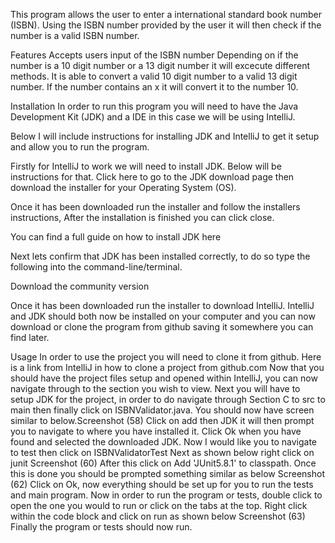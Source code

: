 
This program allows the user to enter a international standard book number (ISBN).
Using the ISBN number provided by the user it will then check if the number is a valid ISBN number.


Features
Accepts users input of the ISBN number
Depending on if the number is a 10 digit number or a 13 digit number it will excecute different methods.
It is able to convert a valid 10 digit number to a valid 13 digit number.
If the number contains an x it will convert it to the number 10.

Installation
In order to run this program you will need to have the Java Development Kit (JDK) and a IDE in this case we will be using IntelliJ.

Below I will include instructions for installing JDK and IntelliJ to get it setup and allow you to run the program.

Firstly for IntelliJ to work we will need to install JDK. Below will be instructions for that.
Click here to go to the JDK download page then download the installer for your Operating System (OS).

Once it has been downloaded run the installer and follow the installers instructions, After the installation is finished you can click close.

You can find a full guide on how to install JDK here

Next lets confirm that JDK has been installed correctly, to do so type the following into the command-line/terminal.

Download the community version

Once it has been downloaded run the installer to download IntelliJ.
IntelliJ and JDK should both now be installed on your computer and you can now download or clone the program from github saving it somewhere you can find later.


Usage
In order to use the project you will need to clone it from github. Here is a link from IntelliJ in how to clone a project from github.com
Now that you should have the project files setup and opened within IntelliJ, you can now navigate through to the section you wish to view.
Next you will have to setup JDK for the project, in order to do navigate through Section C to src to main then finally click on ISBNValidator.java.
You should now have screen similar to below.Screenshot (58)
Click on add then JDK it will then prompt you to navigate to where you have installed it.
Click Ok when you have found and selected the downloaded JDK.
Now I would like you to navigate to test then click on ISBNValidatorTest
Next as shown below right click on junit Screenshot (60)
After this click on Add 'JUnit5.8.1' to classpath.
Once this is done you should be prompted something similar as below Screenshot (62)
Click on Ok, now everything should be set up for you to run the tests and main program.
Now in order to run the program or tests, double click to open the one you would to run or click on the tabs at the top.
Right click within the code block and click on run as shown below Screenshot (63)
Finally the program or tests should now run.
